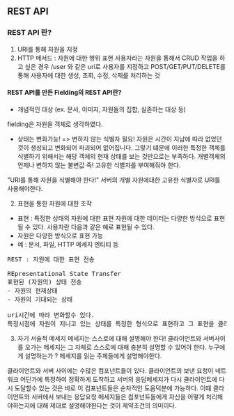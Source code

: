 ## REST API

### REST API 란?

1. URI를 통해 자원을 지정
2. HTTP 메서드 : 자원에 대한 행위 표현
   사용자라는 자원을 통해서 CRUD 작업을 하고 싶은 경우 /user 와 같은 uri로 사용자를 지정하고 POST/GET/PUT/DELETE를 통해 사용자에 대한 생성, 조회, 수정, 삭제를 처리하는 것

#### REST API를 만든 Fielding의 REST API란?

- 개념적인 대상 (ex. 문서, 이미지, 자원들의 집합, 실존하는 대상 등)

fielding은 자원을 객체로 생각하였다.

- 상태는 변화가능! => 변하지 않는 식별자 필요!
  자원은 시간이 지남에 따라 없었던 것이 생성되고 변화되어 파괴되어 없어집니다. 그렇기 떄문에 이러한 특정한 객체를 식별하기 위해서는 해당 객체의 현재 상태를 보는 것만으로는 부족하다. 개별객체의 언제나 변하지 않는 불변값 즉! 고유한 식별자를 부여해줘야 한다.

"URI를 통해 자원을 식별해야 한다!"
서버의 개별 자원에대한 고유한 식별자로 URI를 사용해야한다.

2. 표현을 통한 자원에 대한 조작

- 표현 : 특정한 상태의 자원에 대한 표현
  자원에 대한 데이터는 다양한 방식으로 표현될 수 있다.
  사용자란 다음과 같은 예로 표현될 수 있다.
- 자원은 다양한 방식으로 표현 가능
- 예 : 문서, 파일, HTTP 메세지 엔티티 등

<pre>
REST : 자원에 대한 표현 전송

REpresentational State Transfer
표현된 (자원의) 상태 전송
- 자원의 현재상태 
- 자원의 기대되는 상태

uri시간에 따라 변화할수 있다.
특정시점에 자원이 지니고 있는 상태를 특정한 형식으로 표현하고 그 표현을 클라이언트와 서버가 서로에게 전송하는 것이라고 말할수 있다.
</pre>

3. 자기 서술적 메세지
   메세지는 스스로에 대해 설명해야 한다!
   클라이언트와 서버사이를 오가는 메세지는 그 자체로 스스로에 대해 충분히 설명할 수 있어야 한다.
   누구에게 설명하는가 ? 메세지를 읽는 주체들에게 설명해야한다.

클라이언트와 서버 사이에는 수많은 컴포넌트들이 있다.
클라이언트의 보낸 요청이 네트워크 어딘가에 특정하여 정확하게 도착하고 서버의 응답메세지가 다시 클라이언트에 다시 도달할수 있는 것은 바로
이 컴포넌트들은 순차적인 도움덕분에 가능하다. 이떄 클라이언트와 서버에서 보내는 응답요청 메세지들은 컴포넌트들에게 자신을 어떻게 처리해야하는지에 대해 제대로 설명해야한다는 것이 제약조건의 의미이다.
